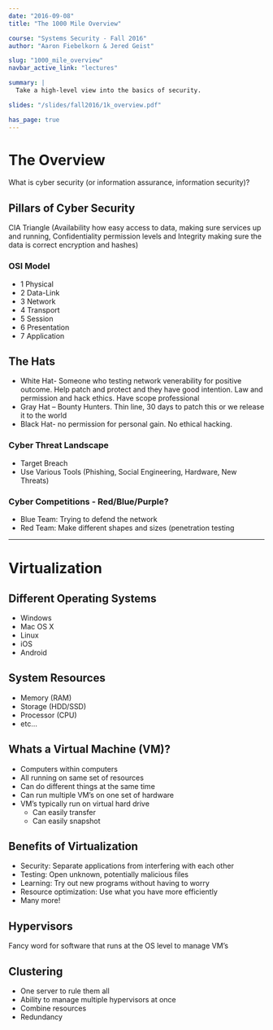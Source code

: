 ```yaml
---
date: "2016-09-08"
title: "The 1000 Mile Overview"

course: "Systems Security - Fall 2016"
author: "Aaron Fiebelkorn & Jered Geist"

slug: "1000_mile_overview"
navbar_active_link: "lectures"

summary: |
  Take a high-level view into the basics of security.

slides: "/slides/fall2016/1k_overview.pdf"

has_page: true
---
```


# The Overview
What is cyber security (or information assurance, information security)?

## Pillars of Cyber Security
CIA Triangle (Availability how easy access to data, making sure services up and running, Confidentiality permission levels and Integrity making sure the data is correct encryption and hashes)

### OSI Model
* 1 Physical
* 2 Data-Link
* 3 Network
* 4 Transport
* 5 Session
* 6 Presentation
* 7 Application

## The Hats
* White Hat- Someone who testing network venerability for positive outcome. Help patch and protect and they have good intention. Law and permission and hack ethics. Have scope professional 
* Gray Hat – Bounty Hunters. Thin line, 30 days to patch this or we release it to the world
* Black Hat-  no permission for personal gain. No ethical hacking.

### Cyber Threat Landscape
* Target Breach
* Use Various Tools (Phishing, Social Engineering, Hardware, New Threats) 

### Cyber Competitions - Red/Blue/Purple?
* Blue Team: Trying to defend the network
* Red Team: Make different shapes and sizes (penetration testing

<hr />

# Virtualization
## Different Operating Systems
* Windows
* Mac OS X
* Linux
* iOS
* Android

## System Resources
* Memory (RAM)
* Storage (HDD/SSD)
* Processor (CPU)
* etc...

## Whats a Virtual Machine (VM)?
* Computers within computers
* All running on same set of resources
* Can do different things at the same time
* Can run multiple VM’s on one set of hardware
* VM’s typically run on virtual hard drive
    * Can easily transfer
    * Can easily snapshot

## Benefits of Virtualization
* Security: Separate applications from interfering with each other
* Testing: Open unknown, potentially malicious files
* Learning: Try out new programs without having to worry
* Resource optimization: Use what you have more efficiently 
* Many more!

## Hypervisors
Fancy word for software that runs at the OS level to manage VM’s

## Clustering
* One server to rule them all
* Ability to manage multiple hypervisors at once
* Combine resources 
* Redundancy

